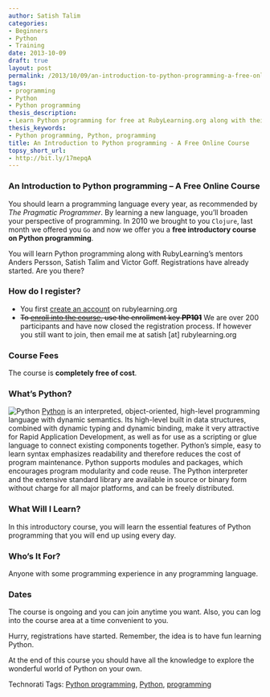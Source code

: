 ```yaml
---
author: Satish Talim
categories:
- Beginners
- Python
- Training
date: 2013-10-09
draft: true
layout: post
permalink: /2013/10/09/an-introduction-to-python-programming-a-free-online-course/
tags:
- programming
- Python
- Python programming
thesis_description:
- Learn Python programming for free at RubyLearning.org along with their mentors.
thesis_keywords:
- Python programming, Python, programming
title: An Introduction to Python programming - A Free Online Course
topsy_short_url:
- http://bit.ly/17mepqA
---
```


<div>
  <h3>
    An Introduction to Python programming &#8211; A Free Online Course
  </h3>
  
  <p>
    <span class="drop_cap">Y</span>ou should learn a programming language every year, as recommended by <em>The Pragmatic Programmer</em>. By learning a new language, you&#8217;ll broaden your perspective of programming. In 2010 we brought to you <code>Clojure</code>, last month we offered you <code>Go</code> and now we offer you a <b>free introductory course on Python programming</b>.
  </p>
  
  <p>
    You will learn Python programming along with RubyLearning&#8217;s mentors Anders Persson, Satish Talim and Victor Goff. Registrations have already started. Are you there?
  </p>
  
  <h3>
    How do I register?
  </h3>
  
  <ul>
    <li>
      You first <a href="http://rubylearning.org/classes/login/index.php">create an account</a> on rubylearning.org
    </li>
    <li>
      <span style='color:black;text-decoration:line-through'>To <a href="http://rubylearning.org/classes/course/view.php?id=36">enroll into the course</a>, use the enrollment key <b>PP101</b></span> We are over 200 participants and have now closed the registration process. If however you still want to join, then email me at satish [at] rubylearning.org
    </li>
  </ul>
  
  <h3>
    Course Fees
  </h3>
  
  <p>
    The course is <b>completely free of cost</b>.
  </p>
  
  <h3>
    What&#8217;s Python?
  </h3>
  
  <p class="block">
    <img class="alignleft" alt="Python" src="http://rubylearning.com/images/python-logo.gif" title="Python" /> <a href="http://www.python.org/doc/essays/blurb.html">Python</a> is an interpreted, object-oriented, high-level programming language with dynamic semantics. Its high-level built in data structures, combined with dynamic typing and dynamic binding, make it very attractive for Rapid Application Development, as well as for use as a scripting or glue language to connect existing components together. Python&#8217;s simple, easy to learn syntax emphasizes readability and therefore reduces the cost of program maintenance. Python supports modules and packages, which encourages program modularity and code reuse. The Python interpreter and the extensive standard library are available in source or binary form without charge for all major platforms, and can be freely distributed.
  </p>
  
  <h3>
    What Will I Learn?
  </h3>
  
  <p>
    In this introductory course, you will learn the essential features of Python programming that you will end up using every day.
  </p>
  
  <h3>
    Who&#8217;s It For?
  </h3>
  
  <p>
    Anyone with some programming experience in any programming language.
  </p>
  
  <h3>
    Dates
  </h3>
  
  <p>
    The course is ongoing and you can join anytime you want. Also, you can log into the course area at a time convenient to you.
  </p>
  
  <p>
    Hurry, registrations have started. Remember, the idea is to have fun learning Python.
  </p>
  
  <p class="alert">
    At the end of this course you should have all the knowledge to explore the wonderful world of Python on your own.
  </p>
</div>

Technorati Tags: <a href="http://technorati.com/tag/Python+programming" rel="tag">Python programming</a>, <a href="http://technorati.com/tag/Python" rel="tag"> Python</a>, <a href="http://technorati.com/tag/programming" rel="tag"> programming</a>
